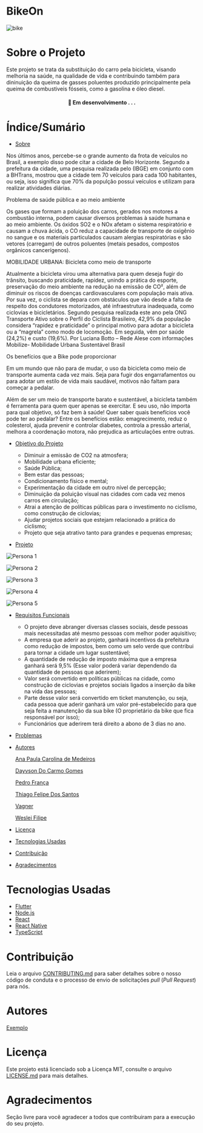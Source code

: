 #  BikeOn


![bike](./imagens/Bike.jpg)
# Sobre o Projeto
Este projeto se trata da substituição do carro pela bicicleta, visando melhoria na saúde, na qualidade de vida e contribuindo também para dininuição da queima de gasses poluentes produzido principalmente pela queima de combustiveis fósseis, como a gasolina e óleo diesel.


<h4 align="center"> 
	🚧  Em desenvolvimento . . .
</h4>

# Índice/Sumário


* [Sobre](#sobre-o-projeto)
  
Nos últimos anos, percebe-se o grande aumento da frota de veículos no Brasil, a exemplo disso pode citar a cidade de Belo Horizonte. Segundo a prefeitura da cidade, uma pesquisa realizada pelo (IBGE) em conjunto com a BHTrans, mostrou que a cidade tem 70 veículos para cada 100 habitantes, ou seja, isso significa que 70% da populção possui veículos e utilizam para realizar atividades diárias.

Problema de saúde pública e ao meio ambiente

Os gases que formam a poluição dos carros, gerados nos motores a combustão interna, podem causar diversos problemas à saúde humana e ao meio ambiente. Os óxidos SO2 e o 
NOx afetam o sistema respiratório e causam a chuva ácida, o CO reduz a capacidade de transporte de oxigênio no sangue e os materiais particulados causam alergias respiratórias e 
são vetores (carregam) de outros poluentes (metais pesados, compostos orgânicos cancerígenos).

MOBILIDADE URBANA: Bicicleta como meio de transporte

Atualmente a bicicleta virou uma alternativa para quem deseja fugir do trânsito, buscando praticidade, rapidez, unindo a prática do esporte, preservação do meio ambiente na 
redução na emissão de CO², além de diminuir os riscos de doenças cardiovasculares com população mais ativa. Por sua vez, o ciclista se depara com obstáculos que vão desde a falta de respeito dos condutores motorizados, até infraestrutura inadequada, como ciclovias e bicicletários. Segundo pesquisa realizada este ano pela ONG Transporte Ativo sobre o Perfil do Ciclista Brasileiro, 42,9% da população considera “rapidez e praticidade” o principal motivo para adotar a bicicleta ou a “magrela” como modo de locomoção. Em seguida, vêm por saúde (24,2%) e custo (19,6%).
Por Luciana Botto – Rede Alese com informações Mobilize- Mobilidade Urbana Sustentável 
Brasil

Os benefícios que a Bike pode proporcionar 

Em um mundo que não para de mudar, o uso da bicicleta como meio de transporte aumenta cada vez mais. Seja para fugir dos engarrafamentos ou para adotar um estilo de vida mais saudável, motivos não faltam para começar a pedalar.  

Além de ser um meio de transporte barato e sustentável, a bicicleta também é ferramenta para quem quer apenas se exercitar. E seu uso, não importa para qual objetivo, só faz bem à saúde! Quer saber quais benefícios você pode ter ao pedalar?
Entre os benefícios estão: emagrecimento, reduz o colesterol, ajuda prevenir e controlar diabetes, controla a pressão arterial, melhora a coordenação motora, não prejudica as articulações entre outras.

* [Objetivo do Projeto](#objetivo-projeto)

   - Diminuir a emissão de CO2 na atmosfera;
   - Mobilidade urbana eficiente;
   - Saúde Pública;
   - Bem estar das pessoas;
   - Condicionamento físico e mental;
   - Experimentação da cidade em outro nível de percepção;
   - Diminuição da poluição visual nas cidades com cada vez menos carros em circulação;
   - Atrai a atenção de políticas públicas para o investimento no ciclismo, como construção de ciclovias;
   - Ajudar projetos sociais que estejam relacionado a prática do ciclismo;
   - Projeto que seja atrativo tanto para grandes e pequenas empresas;

* [Projeto](#projeto)

![Persona 1](https://github.com/DayvsonGomes/BikeON/blob/main/1.png)

![Persona 2](https://github.com/DayvsonGomes/BikeON/blob/main/2.png)

![Persona 3](https://github.com/DayvsonGomes/BikeON/blob/52803d5b20b6804ea72b61b492cc9f121a9c74ec/WhatsApp%20Image%202021-11-30%20at%2019.12.46%20(2).jpeg)

![Persona 4]()

![Persona 5](https://github.com/DayvsonGomes/BikeON/blob/main/Persona%20Joe%20Peterson.png)

* [Requisitos Funcionais](#requisitos-funcionais)
  - O projeto deve abranger diversas classes sociais, desde pessoas mais necessitadas até mesmo pessoas com melhor poder aquisitivo;
  - A empresa que aderir ao projeto, ganhará incentivos da prefeitura como redução de impostos, bem como um selo verde que contribui para tornar a cidade um lugar sustentável;
  - A quantidade de redução de imposto máxima que a empresa ganhará será 9,5% (Esse valor poderá variar dependendo da quantidade de pessoas que aderirem);
  - Valor será convertido em políticas públicas na cidade, como construção de ciclovias e projetos sociais ligados a inserção da bike na vida das pessoas;
  - Parte desse valor será convertido em ticket manutenção, ou seja, cada pessoa que aderir ganhará um valor pré-estabelecido para que seja feita a manutenção da sua bike (O         proprietário da bike que fica responsável por isso);
  - Funcionários que aderirem terá direito a abono de 3 dias no ano.

* [Problemas ](#)

* [Autores](#autores)

    [Ana Paula Carolina de Medeiros](https://github.com/Medeiros001)

    [Dayvson Do Carmo Gomes](https://github.com/DayvsonGomes)

    [Pedro França](https://github.com/PedroFran2021)

    [Thiago Felipe Dos Santos](https://github.com/thiagonfss)

    [Vagner](https://github.com/Vagnerprojetos)

    [Weslei Filipe](https://github.com/Wesley-Filipe)



* [Licença](#licença)
* [Tecnologias Usadas](#tecnologias-usadas)
* [Contribuição](#contribuição)
* [Agradecimentos](#agradecimentos)


# Tecnologias Usadas

- [Flutter](https://flutter.dev/)
- [Node.js](https://nodejs.org/en/)
- [React](https://pt-br.reactjs.org/)
- [React Native](https://reactnative.dev/)
- [TypeScript](https://www.typescriptlang.org/)

# Contribuição

Leia o arquivo [CONTRIBUTING.md](CONTRIBUTING.md) para saber detalhes sobre o nosso código de conduta e o processo de envio de solicitações *pull* (*Pull Request*) para nós.

# Autores

[Exemplo](https://github.com/testing-library/react-testing-library#contributors)

# Licença

Este projeto está licenciado sob a Licença MIT,  consulte o arquivo [LICENSE.md](LICENSE.md) para mais detalhes.

# Agradecimentos

Seção livre para você agradecer a todos que contribuiram para a execução do seu projeto.
 	
